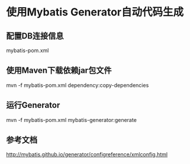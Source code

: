 
# 使用Mybatis Generator自动代码生成

## 配置DB连接信息

mybatis-pom.xml

## 使用Maven下载依赖jar包文件

mvn -f mybatis-pom.xml dependency:copy-dependencies

## 运行Generator

mvn -f mybatis-pom.xml mybatis-generator:generate

## 参考文档

http://mybatis.github.io/generator/configreference/xmlconfig.html







